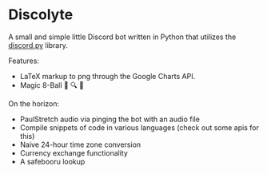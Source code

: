 # Discolyte
A small and simple little Discord bot written in Python that utilizes the [discord.py](https://github.com/Rapptz/discord.py) library.

Features:
 - LaTeX markup to png through the Google Charts API.
 - Magic 8-Ball :crystal_ball: :mag: :eyes:
 
 
On the horizon:
 - PaulStretch audio via pinging the bot with an audio file
 - Compile snippets of code in various languages (check out some apis for this)
 - Naive 24-hour time zone conversion
 - Currency exchange functionality
 - A safebooru lookup
